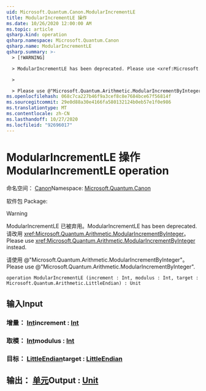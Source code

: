 ```yaml
---
uid: Microsoft.Quantum.Canon.ModularIncrementLE
title: ModularIncrementLE 操作
ms.date: 10/26/2020 12:00:00 AM
ms.topic: article
qsharp.kind: operation
qsharp.namespace: Microsoft.Quantum.Canon
qsharp.name: ModularIncrementLE
qsharp.summary: >-
  > [!WARNING]

  > ModularIncrementLE has been deprecated. Please use <xref:Microsoft.Quantum.Arithmetic.ModularIncrementByInteger> instead.

  >

  > Please use @"Microsoft.Quantum.Arithmetic.ModularIncrementByInteger".
ms.openlocfilehash: 068c7ca227b46f9a3cef8c8e7684bce67f56814f
ms.sourcegitcommit: 29e0d88a30e4166fa580132124b0eb57e1f0e986
ms.translationtype: MT
ms.contentlocale: zh-CN
ms.lasthandoff: 10/27/2020
ms.locfileid: "92696017"
---
```

# <a name="modularincrementle-operation"></a><span data-ttu-id="b8c27-102">ModularIncrementLE 操作</span><span class="sxs-lookup"><span data-stu-id="b8c27-102">ModularIncrementLE operation</span></span>

<span data-ttu-id="b8c27-103">命名空间： [Canon](xref:Microsoft.Quantum.Canon)</span><span class="sxs-lookup"><span data-stu-id="b8c27-103">Namespace: [Microsoft.Quantum.Canon](xref:Microsoft.Quantum.Canon)</span></span>

<span data-ttu-id="b8c27-104">软件包 [](https://nuget.org/packages/)</span><span class="sxs-lookup"><span data-stu-id="b8c27-104">Package: [](https://nuget.org/packages/)</span></span>


> [!WARNING]
> <span data-ttu-id="b8c27-105">ModularIncrementLE 已被弃用。</span><span class="sxs-lookup"><span data-stu-id="b8c27-105">ModularIncrementLE has been deprecated.</span></span> <span data-ttu-id="b8c27-106">请改用 <xref:Microsoft.Quantum.Arithmetic.ModularIncrementByInteger>。</span><span class="sxs-lookup"><span data-stu-id="b8c27-106">Please use <xref:Microsoft.Quantum.Arithmetic.ModularIncrementByInteger> instead.</span></span>
>
> <span data-ttu-id="b8c27-107">请使用 @"Microsoft.Quantum.Arithmetic.ModularIncrementByInteger"。</span><span class="sxs-lookup"><span data-stu-id="b8c27-107">Please use @"Microsoft.Quantum.Arithmetic.ModularIncrementByInteger".</span></span>



```qsharp
operation ModularIncrementLE (increment : Int, modulus : Int, target : Microsoft.Quantum.Arithmetic.LittleEndian) : Unit
```


## <a name="input"></a><span data-ttu-id="b8c27-108">输入</span><span class="sxs-lookup"><span data-stu-id="b8c27-108">Input</span></span>

### <a name="increment--int"></a><span data-ttu-id="b8c27-109">增量： [Int](xref:microsoft.quantum.lang-ref.int)</span><span class="sxs-lookup"><span data-stu-id="b8c27-109">increment : [Int](xref:microsoft.quantum.lang-ref.int)</span></span>




### <a name="modulus--int"></a><span data-ttu-id="b8c27-110">取模： [Int](xref:microsoft.quantum.lang-ref.int)</span><span class="sxs-lookup"><span data-stu-id="b8c27-110">modulus : [Int](xref:microsoft.quantum.lang-ref.int)</span></span>




### <a name="target--littleendian"></a><span data-ttu-id="b8c27-111">目标： [LittleEndian](xref:Microsoft.Quantum.Arithmetic.LittleEndian)</span><span class="sxs-lookup"><span data-stu-id="b8c27-111">target : [LittleEndian](xref:Microsoft.Quantum.Arithmetic.LittleEndian)</span></span>





## <a name="output--unit"></a><span data-ttu-id="b8c27-112">输出： [单元](xref:microsoft.quantum.lang-ref.unit)</span><span class="sxs-lookup"><span data-stu-id="b8c27-112">Output : [Unit](xref:microsoft.quantum.lang-ref.unit)</span></span>


